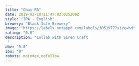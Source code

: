 ```yaml
---
title: "Chai PA"
date: 2019-02-10T11:47:03.035209Z
style: "IPA - English"
brewery: "Black Isle Brewery"
image: "https://labels.untappd.com/labels/3051977?size=hd"
rating: "0.0"
description: "Collab with Siren Craft "
abv: "5.0"
ibu: "0"
robots: noindex,nofollow
---
```

